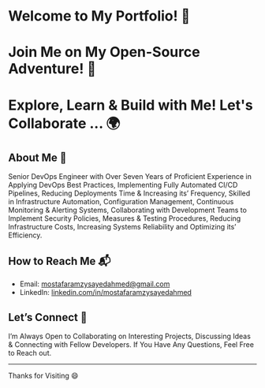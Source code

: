 # Welcome to My Portfolio! 👋
# Join Me on My Open-Source Adventure! 🤝
# Explore, Learn & Build with Me! Let's Collaborate ... 🌍

## About Me 🚀

Senior DevOps Engineer with Over Seven Years of Proficient Experience in Applying DevOps Best Practices, Implementing Fully Automated CI/CD Pipelines, Reducing Deployments Time & Increasing its’ Frequency, Skilled in Infrastructure Automation, Configuration Management, Continuous Monitoring & Alerting Systems, Collaborating with Development Teams to Implement Security Policies, Measures & Testing Procedures, Reducing Infrastructure Costs, Increasing Systems Reliability and Optimizing its’ Efficiency.

## How to Reach Me 📬

- Email: [mostafaramzysayedahmed@gmail.com](mailto:MostafaRamzySayedAhmed@gmail.com)
- LinkedIn: [linkedin.com/in/mostafaramzysayedahmed](https://www.linkedin.com/in/MostafaRamzySayedAhmed)

## Let’s Connect 💬

I’m Always Open to Collaborating on Interesting Projects, Discussing Ideas & Connecting with Fellow Developers. If You Have Any Questions, Feel Free to Reach out.

---

Thanks for Visiting 😄
